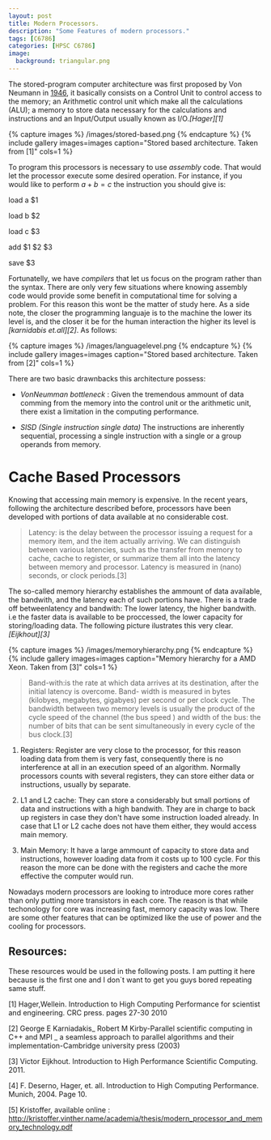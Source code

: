 ```yaml
---
layout: post
title: Modern Processors.
description: "Some Features of modern processors."
tags: [C6786]
categories: [HPSC C6786]
image:
  background: triangular.png
---
```


 The stored-program computer architecture was first proposed by Von Neumann in [1946](http://kristoffer.vinther.name/academia/thesis/modern_processor_and_memory_technology.pdf), it  basically  consists on a Control Unit to control access to the memory; an Arithmetic control unit which make all the calculations (ALU); a memory to store data necessary for the calculations and instructions and an Input/Output usually known as I/O.<cite>[Hager][1]</cite> 

{% capture images %}
    /images/stored-based.png
{% endcapture %}
{% include gallery images=images caption="Stored based architecture. Taken from [1]" cols=1 %} 

To program this processors is necessary to use *assembly* code. That would let the processor execute some desired operation. For instance, if you would like to perform $a +b = c$ the instruction you should give is:

load a $1

load b $2

load c $3

add $1 $2 $3 

save $3

Fortunatelly, we have _compilers_ that let us focus on the program rather than the syntax. There are only very few situations where knowing assembly code would provide some benefit in computational time for solving a problem. For this reason this wont be the matter of study here. As a side note, the closer the programming languaje is to the machine the lower its level is, and the closer it be for the human interaction the higher its level is<cite> [karnidabis et.all][2]</cite>.  As follows:

{% capture images %}
    /images/languagelevel.png
{% endcapture %}
{% include gallery images=images caption="Stored based architecture. Taken from [2]" cols=1 %} 


There are two basic drawnbacks this architecture possess: 

* *VonNeumman bottleneck* : Given the tremendous ammount of data comming from the memory into the control unit or the  arithmetic unit, there exist a limitation in the computing performance.  

* *SISD (Single instruction single data)* The instructions are inherently sequential, processing a single instruction with a single  or a group operands from memory. 

# Cache Based Processors

Knowing that accessing main memory is expensive. In the recent years, following the architecture described before, processors have been developed with  portions of data available at no considerable cost.


> Latency:  is the delay between the processor issuing a request for a memory item, and the item actually arriving. We can distinguish between various latencies, such as the transfer from memory to cache, cache to register, or summarize them all into the latency between memory and processor. Latency is measured in (nano) seconds, or clock periods.[3]




The so-called memory hierarchy establishes the ammount of data available, the bandwith, and the latency each of such portions have. There is a trade off betweenlatency and bandwith: The lower latency, the higher bandwith. i.e the faster data is available to be proccessed, the lower capacity for storing/loading data. The following picture ilustrates this very clear.  <cite>[Eijkhout][3]</cite> 

{% capture images %}
    /images/memoryhierarchy.png
{% endcapture %}
{% include gallery images=images caption="Memory hierarchy for a AMD Xeon. Taken from [3]" cols=1 %} 


>Band-with:is the rate at which data arrives at its destination, after the initial latency is overcome. Band- width is measured in bytes (kilobyes, megabytes, gigabyes) per second or per clock cycle. The bandwidth between two memory levels is usually the product of the cycle speed of the channel (the bus speed ) and width of the bus: the number of bits that can be sent simultaneously in every cycle of the bus clock.[3]


1. Registers: Register are very close to the processor, for this reason loading data from them is very fast, consequently  there is no interference at all in an execution speed of an algorithm. Normally processors counts with several registers, they can store either data or instructions, usually by separate. 

2. L1 and L2 cache: They can store a considerably but small portions of data and instructions with a high bandwith. They are in charge to back up registers in case they don't have some instruction loaded already. In case that L1 or L2 cache does not have them either, they would access main memory.

3. Main Memory: It have a large ammount of capacity to store data and instructions, however loading data from it costs up to 100 cycle. For this reason the more can be done with the registers and cache the more effective the computer would run. 

Nowadays modern processors are looking to introduce more cores rather than only putting more transistors in each core. The reason is that while techonology for core was increasing fast, memory capacity was low. There are some other features that can be optimized  like the use of power and the cooling for processors.





## Resources: 

These resources would be used in the following posts. I am putting it here because is the first one and I don`t want to get you guys bored repeating same stuff. 

[1] Hager,Wellein. Introduction to High Computing Performance for scientist and engineering. CRC press. pages 27-30 2010 


[2] George E Karniadakis_ Robert M Kirby-Parallel scientific computing in C++ and MPI _ a seamless approach to parallel algorithms and their implementation-Cambridge university press  (2003)

[3] Victor Eijkhout.  Introduction to High Performance Scientific Computing.  2011.

[4] F. Deserno, Hager, et. all. Introduction to High Computing Performance. Munich, 2004. Page 10. 

[5] Kristoffer, available online : http://kristoffer.vinther.name/academia/thesis/modern_processor_and_memory_technology.pdf